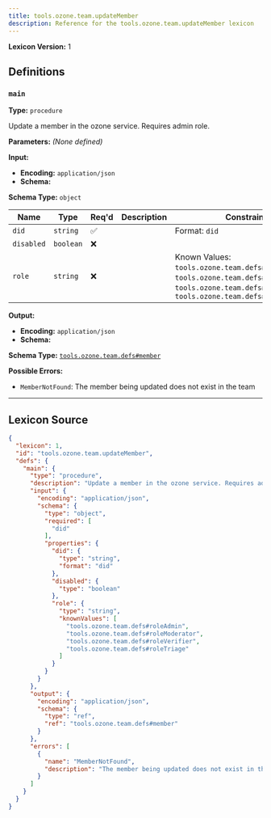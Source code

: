```yaml
---
title: tools.ozone.team.updateMember
description: Reference for the tools.ozone.team.updateMember lexicon
---
```

**Lexicon Version:** 1

## Definitions

<a name="main"></a>
### `main`

**Type:** `procedure`

Update a member in the ozone service. Requires admin role.

**Parameters:** _(None defined)_

**Input:**

- **Encoding:** `application/json`
- **Schema:**

**Schema Type:** `object`

| Name | Type | Req'd  | Description | Constraints |
|------|------|----------|-------------|-------------|
| `did` | `string` | ✅  |  | Format: `did` |
| `disabled` | `boolean` | ❌  |  |  |
| `role` | `string` | ❌  |  | Known Values: `tools.ozone.team.defs#roleAdmin`, `tools.ozone.team.defs#roleModerator`, `tools.ozone.team.defs#roleVerifier`, `tools.ozone.team.defs#roleTriage` |
**Output:**

- **Encoding:** `application/json`
- **Schema:**

**Schema Type:** [`tools.ozone.team.defs#member`](/lexicons/tools/ozone/team/tools-ozone-team-defs#member)


**Possible Errors:**

- `MemberNotFound`: The member being updated does not exist in the team

---

## Lexicon Source
```json
{
  "lexicon": 1,
  "id": "tools.ozone.team.updateMember",
  "defs": {
    "main": {
      "type": "procedure",
      "description": "Update a member in the ozone service. Requires admin role.",
      "input": {
        "encoding": "application/json",
        "schema": {
          "type": "object",
          "required": [
            "did"
          ],
          "properties": {
            "did": {
              "type": "string",
              "format": "did"
            },
            "disabled": {
              "type": "boolean"
            },
            "role": {
              "type": "string",
              "knownValues": [
                "tools.ozone.team.defs#roleAdmin",
                "tools.ozone.team.defs#roleModerator",
                "tools.ozone.team.defs#roleVerifier",
                "tools.ozone.team.defs#roleTriage"
              ]
            }
          }
        }
      },
      "output": {
        "encoding": "application/json",
        "schema": {
          "type": "ref",
          "ref": "tools.ozone.team.defs#member"
        }
      },
      "errors": [
        {
          "name": "MemberNotFound",
          "description": "The member being updated does not exist in the team"
        }
      ]
    }
  }
}
```
